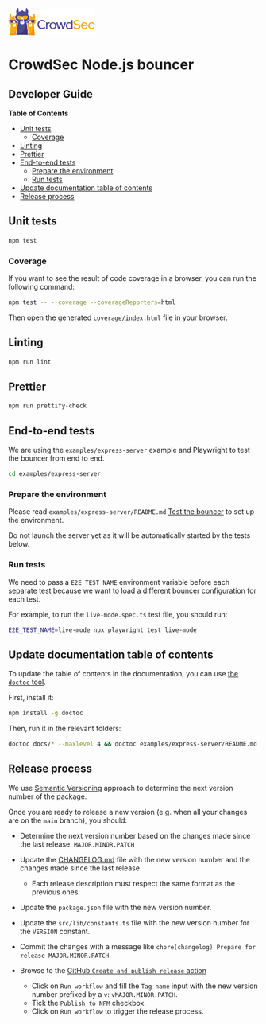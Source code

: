![CrowdSec Logo](images/logo_crowdsec.png)

# CrowdSec Node.js bouncer

## Developer Guide

**Table of Contents**

<!-- START doctoc generated TOC please keep comment here to allow auto update -->
<!-- DON'T EDIT THIS SECTION, INSTEAD RE-RUN doctoc TO UPDATE -->

- [Unit tests](#unit-tests)
  - [Coverage](#coverage)
- [Linting](#linting)
- [Prettier](#prettier)
- [End-to-end tests](#end-to-end-tests)
  - [Prepare the environment](#prepare-the-environment)
  - [Run tests](#run-tests)
- [Update documentation table of contents](#update-documentation-table-of-contents)
- [Release process](#release-process)

<!-- END doctoc generated TOC please keep comment here to allow auto update -->

## Unit tests

```bash
npm test
```

### Coverage

If you want to see the result of code coverage in a browser, you can run the following command:

```bash
npm test -- --coverage --coverageReporters=html 
```

Then open the generated `coverage/index.html` file in your browser.

## Linting

```bash
npm run lint
```

## Prettier

```bash
npm run prettify-check
```

## End-to-end tests

We are using the `examples/express-server` example and Playwright to test the bouncer from end to end.

```bash
cd examples/express-server
```

### Prepare the environment

Please read
`examples/express-server/README.md` [Test the bouncer](../examples/express-server/README.md#test-the-bouncer) to
set up the environment.

Do not launch the server yet as it will be automatically started by the tests below.

### Run tests

We need to pass a `E2E_TEST_NAME` environment variable before each separate test
because we want to load a different bouncer configuration for each test.

For example, to run the `live-mode.spec.ts` test file, you should run:

```bash
E2E_TEST_NAME=live-mode npx playwright test live-mode
```

## Update documentation table of contents

To update the table of contents in the documentation, you can use [the
`doctoc` tool](https://github.com/thlorenz/doctoc).

First, install it:

```bash
npm install -g doctoc
```

Then, run it in the relevant folders:

```bash
doctoc docs/* --maxlevel 4 && doctoc examples/express-server/README.md --maxlevel 4 && doctoc examples/nextjs/README.md --maxlevel 4
```

## Release process

We use [Semantic Versioning](https://semver.org/spec/v2.0.0.html) approach to determine the next version number of the
package.

Once you are ready to release a new version (e.g. when all your changes are on the `main` branch), you should:

- Determine the next version number based on the changes made since the last release: `MAJOR.MINOR.PATCH`


- Update the [CHANGELOG.md](../CHANGELOG.md) file with the new version number and the changes made since the last
  release.
    - Each release description must respect the same format as the previous ones.
- Update the `package.json` file with the new version number.
- Update the `src/lib/constants.ts` file with the new version number for the `VERSION` constant.


- Commit the changes with a message like `chore(changelog) Prepare for release MAJOR.MINOR.PATCH`.


- Browse to the [GitHub
  `Create and publish release` action](https://github.com/crowdsecurity/nodejs-cs-bouncer/actions/workflows/release.yml)
    - Click on `Run workflow` and fill the `Tag name` input with the new version number prefixed by a `v`:
      `vMAJOR.MINOR.PATCH`.
    - Tick the `Publish to NPM` checkbox.
    - Click on `Run workflow` to trigger the release process.